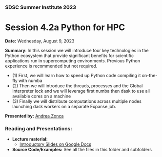 ### SDSC Summer Institute 2023
# Session 4.2a Python for HPC

**Date:** Wednesday, August 9, 2023

**Summary**: In this session we will introduce four key technologies in the Python ecosystem that provide significant benefits for scientific applications run in supercomputing environments. Previous Python experience is recommended but not required. 
* (1) First, we will learn how to speed up Python code compiling it on-the-fly with numba
* (2) Then we will introduce the threads, processes and the Global Interpreter lock and we will leverage first numba then dask to use all available cores on a machine
* (3) Finally we will distribute computations across multiple nodes launching dask workers on a separate Expanse job.

**Presented by:** [Andrea Zonca](https://www.sdsc.edu/research/researcher_spotlight/zonca_andrea.html)

### Reading and Presentations:
* **Lecture material:**
   * [Introductory Slides on Google Docs](https://docs.google.com/presentation/d/1AW0-MrupxGU7XFfcrPN2YQyqxD_yDlh2akXg7L4_x6s/edit?usp=sharing)
* **Source Code/Examples:**
   See all the files in this folder and subfolders
